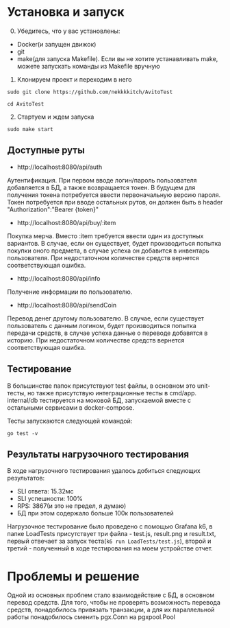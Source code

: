 # Установка и запуск
0. Убедитесь, что у вас установлены:
  - Docker(и запущен движок)
  - git
  - make(для запуска Makefile). Если вы не хотите устанавливать make, можете запускать команды из Makefile вручную
1. Клонируем проект и переходим в него
```
sudo git clone https://github.com/nekkkkitch/AvitoTest
```
```
cd AvitoTest
```
2. Стартуем и ждем запуска
```
sudo make start
```

## Доступные руты
- http://localhost:8080/api/auth

Аутентификация.
При первом вводе логин/пароль пользователя добавляется в БД, а также возвращается токен. В будущем для получения токена потребуется ввести первоначальную версию пароля.
Токен потребуется при вводе остальных рутов, он должен быть в header "Authorization":"Bearer {token}"

- http://localhost:8080/api/buy/:item

Покупка мерча.
Вместо :item требуется ввести один из доступных вариантов. В случае, если он существует, будет производиться попытка покупки оного предмета, в случае успеха он добавится в инвентарь пользователя.
При недостаточном количестве средств вернется соответствующая ошибка.

- http://localhost:8080/api/info

Получение информации по пользователю.

- http://localhost:8080/api/sendCoin

Перевод денег другому пользователю. В случае, если существует пользователь с данным логином, будет производиться попытка передачи средств, в случае успеха данные о переводе добавятся в историю. При недостаточном количестве средств вернется соответствующая ошибка.

## Тестирование
В большинстве папок присутствуют test файлы, в основном это unit-тесты, но также присутствую интеграционные тесты в cmd/app. 
internal/db тестируется на моковой БД, запускаемой вместе с остальными сервисами в docker-compose.

Тесты запускаются следующей командой:
```
go test -v
```

## Результаты нагрузочного тестирования
В ходе нагрузочного тестирования удалось добиться следующих результатов:
- SLI ответа: 15.32мс
- SLI успешности: 100%
- RPS: 3867(и это не предел, я думаю)
- БД при этом содержало больше 100к пользователей

Нагрузочное тестирование было проведено с помощью Grafana k6, в папке LoadTests присутствует три файла - test.js, result.png и result.txt, первый отвечает за запуск теста(```k6 run LoadTests/test.js```), второй и третий - полученный в ходе тестирования на моем устройстве отчет.

# Проблемы и решение
Одной из основных проблем стало взаимодействие с БД, в основном перевод средств. Для того, чтобы не проверять возможность перевода средств, понадобилось привязать транзакции, а для их параллельной работы понадобилось сменить pgx.Conn на pgxpool.Pool
